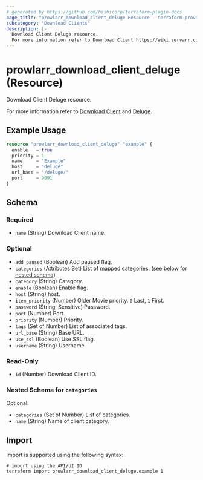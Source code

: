 ```yaml
---
# generated by https://github.com/hashicorp/terraform-plugin-docs
page_title: "prowlarr_download_client_deluge Resource - terraform-provider-prowlarr"
subcategory: "Download Clients"
description: |-
  Download Client Deluge resource.
  For more information refer to Download Client https://wiki.servarr.com/prowlarr/settings#download-clients and Deluge https://wiki.servarr.com/prowlarr/supported#deluge.
---
```


# prowlarr_download_client_deluge (Resource)

<!-- subcategory:Download Clients -->Download Client Deluge resource.
For more information refer to [Download Client](https://wiki.servarr.com/prowlarr/settings#download-clients) and [Deluge](https://wiki.servarr.com/prowlarr/supported#deluge).

## Example Usage

```terraform
resource "prowlarr_download_client_deluge" "example" {
  enable   = true
  priority = 1
  name     = "Example"
  host     = "deluge"
  url_base = "/deluge/"
  port     = 9091
}
```

<!-- schema generated by tfplugindocs -->
## Schema

### Required

- `name` (String) Download Client name.

### Optional

- `add_paused` (Boolean) Add paused flag.
- `categories` (Attributes Set) List of mapped categories. (see [below for nested schema](#nestedatt--categories))
- `category` (String) Category.
- `enable` (Boolean) Enable flag.
- `host` (String) host.
- `item_priority` (Number) Older Movie priority. `0` Last, `1` First.
- `password` (String, Sensitive) Password.
- `port` (Number) Port.
- `priority` (Number) Priority.
- `tags` (Set of Number) List of associated tags.
- `url_base` (String) Base URL.
- `use_ssl` (Boolean) Use SSL flag.
- `username` (String) Username.

### Read-Only

- `id` (Number) Download Client ID.

<a id="nestedatt--categories"></a>
### Nested Schema for `categories`

Optional:

- `categories` (Set of Number) List of categories.
- `name` (String) Name of client category.

## Import

Import is supported using the following syntax:

```shell
# import using the API/UI ID
terraform import prowlarr_download_client_deluge.example 1
```
